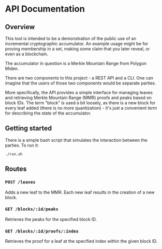 # API Documentation

## Overview

This tool is intended to be a demonstration of the public use of an incremental cryptographic accumulator. An example usage might be for proving membership in a set, making some claim that you later reveal, or even as a blockchain.

The accumulator in question is a Merkle Mountain Range from Polygon Miden.

There are two components to this project - a REST API and a CLI. One can imagine that the users of those two components would be separate parties.

More specifically, the API provides a simple interface for managing leaves and retrieving Merkle Mountain Range (MMR) proofs and peaks based on block IDs. The term "block" is used a bit loosely, as there is a new block for every leaf added (there is no more quantization) - it's just a convenient term for describing the state of the accumulator.

## Getting started

There is a simple bash script that simulates the interaction between the parties. To run it:

```
./run.sh
```

## Routes

### `POST /leaves`
Adds a new leaf to the MMR. Each new leaf results in the creation of a new block.

### `GET /blocks/:id/peaks`
Retrieves the peaks for the specified block ID.

### `GET /blocks/:id/proofs/:index`
Retrieves the proof for a leaf at the specified index within the given block ID.

